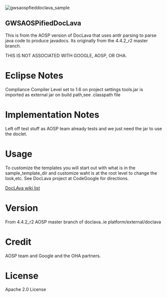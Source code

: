 ![gwsaospfieddoclava_sample](https://github.com/shareme/GWSAOSPifiedDocLava/raw/master/sampleimages/gwsaospfieddoclava.png)


GWSAOSPifiedDocLava
---


This is from the AOSP version of DocLava that uses antlr parsing to parse java 
code to produce javadocs. Its originally from the 4.4.2_r2 master branch.

THIS IS NOT ASSOCIATED WITH GOOGLE, AOSP, OR OHA.

# Eclipse Notes

Compliance Compiler Level set to 1.6 on project settings
tools.jar is imported as external jar on build path,see .classpath file

# Implementation Notes

Left off test stuff as AOSP team already tests and we just need the jar to 
use the doclet.

# Usage

To customize the templates you will start out with what is in the 
sample_template_dir and customize waht is at the root level to change 
the look,etc. See DocLava project at CodeGoogle for directions.

[DocLAva wiki list](https://code.google.com/p/doclava/w/list)



# Version

From 4.4.2_r2 AOSP master branch of doclava..ie platform/external/doclava

# Credit

AOSP team and Google and the OHA partners.

# License

Apache 2.0 License
